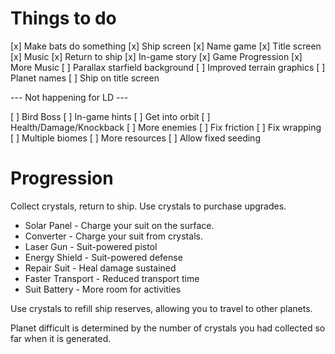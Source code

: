 Things to do
============

[x] Make bats do something
[x] Ship screen
[x] Name game
[x] Title screen
[x] Music
[x] Return to ship
[x] In-game story
[x] Game Progression
[x] More Music
[ ] Parallax starfield background
[ ] Improved terrain graphics
[ ] Planet names
[ ] Ship on title screen

--- Not happening for LD ---

[ ] Bird Boss
[ ] In-game hints
[ ] Get into orbit
[ ] Health/Damage/Knockback
[ ] More enemies
[ ] Fix friction
[ ] Fix wrapping
[ ] Multiple biomes
[ ] More resources
[ ] Allow fixed seeding


Progression
===========

Collect crystals, return to ship.  Use crystals to purchase upgrades.

 * Solar Panel - Charge your suit on the surface.
 * Converter - Charge your suit from crystals.
 * Laser Gun - Suit-powered pistol
 * Energy Shield - Suit-powered defense
 * Repair Suit - Heal damage sustained
 * Faster Transport - Reduced transport time
 * Suit Battery - More room for activities

Use crystals to refill ship reserves, allowing you to travel to other
planets.

Planet difficult is determined by the number of crystals you had collected so far when it is generated.
